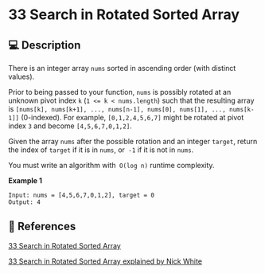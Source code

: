 # 33 Search in Rotated Sorted Array

## 💻 Description

There is an integer array `nums` sorted in ascending order (with distinct values).

Prior to being passed to your function, `nums` is possibly rotated at an unknown pivot index `k` (`1 <= k < nums.length`) such that the resulting array is `[nums[k], nums[k+1], ..., nums[n-1], nums[0], nums[1], ..., nums[k-1]]` (0-indexed). For example, `[0,1,2,4,5,6,7]` might be rotated at pivot index `3` and become `[4,5,6,7,0,1,2]`.

Given the array `nums` after the possible rotation and an integer `target`, return the index of `target` if it is in `nums`, or` -1` if it is not in `nums`.

You must write an algorithm with` O(log n)` runtime complexity.

**Example 1**

```
Input: nums = [4,5,6,7,0,1,2], target = 0
Output: 4
```

## 🔗 References

[33 Search in Rotated Sorted Array](https://leetcode.com/problems/search-in-rotated-sorted-array/description/)

[33 Search in Rotated Sorted Array explained by Nick White](https://youtu.be/QdVrY3stDD4)
